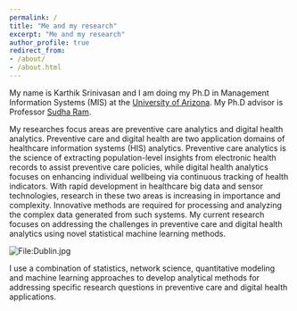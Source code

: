 ```yaml
---
permalink: /
title: "Me and my research"
excerpt: "Me and my research"
author_profile: true
redirect_from:
- /about/
- /about.html
---
```

My name is Karthik Srinivasan and I am doing my Ph.D in Management Information Systems (MIS) at the [University of Arizona](https://mis.eller.arizona.edu/). My Ph.D advisor is Professor [Sudha Ram](https://mis.eller.arizona.edu/people/sudha-ram).

My researches focus areas are preventive care analytics and digital health analytics. Preventive care and digital health are two application domains of healthcare information systems (HIS) analytics. Preventive care analytics is the science of extracting population-level insights from electronic health records to assist preventive care policies, while digital health analytics focuses on enhancing individual wellbeing via continuous tracking of health indicators. With rapid development in healthcare big data and sensor technologies, research in these two areas is increasing in importance and complexity. Innovative methods are required for processing and analyzing the complex data generated from such systems. My current research focuses on addressing the challenges in preventive care and digital health analytics using novel statistical machine learning methods.

<div class="wp-caption aligncenter" style="width: 1250px; border: 0;">
  <p>
    <img class="aligncenter" src="http://karanalytics.com/images/Health_analytics.png" alt="File:Dublin.jpg"/>
  </p>
</div>

I use a combination of statistics, network science, quantitative modeling and machine learning approaches to develop analytical methods for addressing specific research questions in preventive care and digital health applications.
